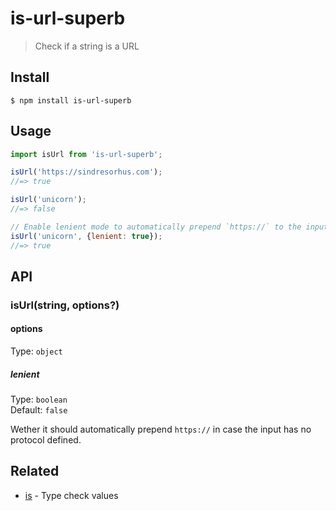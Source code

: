 # is-url-superb

> Check if a string is a URL

## Install

```
$ npm install is-url-superb
```

## Usage

```js
import isUrl from 'is-url-superb';

isUrl('https://sindresorhus.com');
//=> true

isUrl('unicorn');
//=> false

// Enable lenient mode to automatically prepend `https://` to the input in case it has no protocol defined.
isUrl('unicorn', {lenient: true});
//=> true
```

## API

### isUrl(string, options?)

#### options

Type: `object`

##### lenient

Type: `boolean`\
Default: `false`

Wether it should automatically prepend `https://` in case the input has no protocol defined.

## Related

- [is](https://github.com/sindresorhus/is) - Type check values
